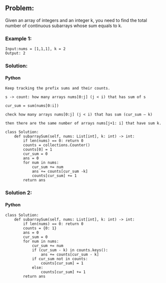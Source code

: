 ## Problem:

Given an array of integers and an integer k, you need to find the total number of continuous subarrays whose sum equals to k.

### Example 1:

```
Input:nums = [1,1,1], k = 2
Output: 2
```

### Solution:

#### Python

```
Keep tracking the prefix sums and their counts.

s -> count: how many arrays nums[0:j] (j < i) that has sum of s

cur_sum = sum(nums[0:i])

check how many arrays nums[0:j] (j < i) that has sum (cur_sum – k)

then there are the same number of arrays nums[j+1: i] that have sum k.

class Solution:
    def subarraySum(self, nums: List[int], k: int) -> int:
        if len(nums) == 0: return 0
        counts = collections.Counter()
        counts[0] = 1
        cur_sum = 0
        ans = 0
        for num in nums:
            cur_sum += num
            ans += counts[cur_sum -k]
            counts[cur_sum] += 1
        return ans
```

### Solution 2:

#### Python

```
class Solution:
    def subarraySum(self, nums: List[int], k: int) -> int:
        if len(nums) == 0: return 0
        counts = {0: 1}
        ans = 0
        cur_sum = 0
        for num in nums:
            cur_sum += num
            if (cur_sum - k) in counts.keys():
                ans += counts[cur_sum - k]
            if cur_sum not in counts:
                counts[cur_sum] = 1
            else:
                counts[cur_sum] += 1
        return ans

```
